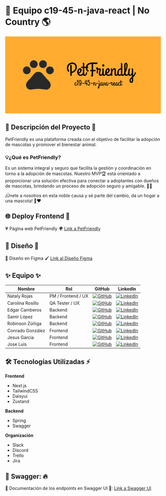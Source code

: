 # 🐾 Equipo c19-45-n-java-react | No Country 🌎

![Banner](./banner.png)

## 📑 Descripción del Proyecto 🌈

PetFriendly es una plataforma creada con el objetivo de facilitar la adopción de mascotas y promover el bienestar animal.

### 💡¿Qué es PetFriendly?

Es un sistema integral y seguro que facilita la gestión y coordinación en torno a la adopción de mascotas. Nuestro MVP🏆 está orientado a proporcionar una solución efectiva para conectar a adoptantes con dueños de mascotas, brindando un proceso de adopción seguro y amigable. 🐶🐱

¡Únete a nosotros en esta noble causa y sé parte del cambio, da un hogar a una mascota! 🏡❤️

## 🌐 Deploy Frontend 🌟

💗 Página web PetFriendly 🌍 [Link a PetFriendly](https://github.com)

## 🎨 Diseño 🎨

🌈 Diseño en Figma 🖌️ [Link al Diseño Figma](https://www.figma.com/design/WTEMldZmA0Brt21RFhzOUx/PetFriendly---App?node-id=141-2&t=ex7eTm1vOTXDquUi-1)

## ✨ Equipo ✨

| Nombre           | Rol                | GitHub                                                                                                                          | LinkedIn                                                                                                                                |
| ---------------- | ------------------ | ------------------------------------------------------------------------------------------------------------------------------- | --------------------------------------------------------------------------------------------------------------------------------------- |
| Nataly Rojas     | PM / Frontend / UX | [![GitHub](https://img.shields.io/badge/-GitHub-black?style=flat-square&logo=github)](https://github.com/natalyrojas5)          | [![LinkedIn](https://img.shields.io/badge/-LinkedIn-blue?style=flat-square&logo=linkedin)](https://www.linkedin.com)                    |
| Carolina Rosillo | QA Tester / UX     |    [![GitHub](https://img.shields.io/badge/-GitHub-black?style=flat-square&logo=github)](https://github.com/CarolinaRosillo)                                                                                                                             | [![LinkedIn](https://img.shields.io/badge/-LinkedIn-blue?style=flat-square&logo=linkedin)](https://www.linkedin.com/in/yosmarli-parica) |
| Edgar Camberos   | Backend            | [![GitHub](https://img.shields.io/badge/-GitHub-black?style=flat-square&logo=github)](https://github.com/EdgarCamberos1894)     | [![LinkedIn](https://img.shields.io/badge/-LinkedIn-blue?style=flat-square&logo=linkedin)](https://www.linkedin.com)                    |
| Samir López      | Backend            | [![GitHub](https://img.shields.io/badge/-GitHub-black?style=flat-square&logo=github)](https://github.com/lopezsDev)             | [![LinkedIn](https://img.shields.io/badge/-LinkedIn-blue?style=flat-square&logo=linkedin)](https://www.linkedin.com)                    |
| Robinson Zúñiga  | Backend            | [![GitHub](https://img.shields.io/badge/-GitHub-black?style=flat-square&logo=github)](https://github.com/robinszuniga)          | [![LinkedIn](https://img.shields.io/badge/-LinkedIn-blue?style=flat-square&logo=linkedin)](https://www.linkedin.com/in/robinsonzuniga)                    |
| Conrado González | Frontend           | [![GitHub](https://img.shields.io/badge/-GitHub-black?style=flat-square&logo=github)](https://github.com/conrado85)             | [![LinkedIn](https://img.shields.io/badge/-LinkedIn-blue?style=flat-square&logo=linkedin)](https://www.linkedin.com)                    |
| Jesus Garcia     | Frontend           | [![GitHub](https://img.shields.io/badge/-GitHub-black?style=flat-square&logo=github)](https://github.com/Jesus-Garcia-Montalvo) | [![LinkedIn](https://img.shields.io/badge/-LinkedIn-blue?style=flat-square&logo=linkedin)](https://www.linkedin.com)                    |
| Jose Luis        | Frontend           | [![GitHub](https://img.shields.io/badge/-GitHub-black?style=flat-square&logo=github)](https://github.com/jlcapor)               | [![LinkedIn](https://img.shields.io/badge/-LinkedIn-blue?style=flat-square&logo=linkedin)](https://www.linkedin.com)                    |

## 🛠️ Tecnologías Utilizadas ⚡

**Frontend**

- Next.js
- TailwindCSS
- Daisyui
- Zustand

**Backend**

- Spring
- Swagger

**Organización**

- Slack
- Discord
- Trello
- Jira

## 🚀 Swagger: 🔥

🔸 Documentación de los endpoints en Swagger UI 🧾: [Link a Swagger UI](https://petfriendly-app-52da1108ba71.herokuapp.com/swagger-ui/index.html)
